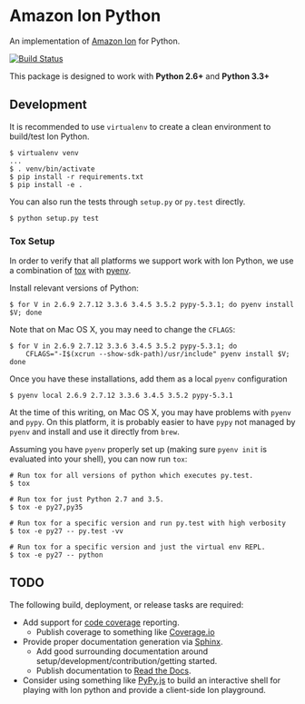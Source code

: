 # Amazon Ion Python
An implementation of [Amazon Ion](https://amzn.github.io/ion-docs/)
for Python.

[![Build Status](https://travis-ci.org/amzn/ion-python.svg?branch=master)](https://travis-ci.org/amzn/ion-python)

This package is designed to work with **Python 2.6+** and **Python 3.3+**

## Development
It is recommended to use `virtualenv` to create a clean environment to build/test Ion Python.

```
$ virtualenv venv
...
$ . venv/bin/activate
$ pip install -r requirements.txt
$ pip install -e .
```

You can also run the tests through `setup.py` or `py.test` directly.

```
$ python setup.py test
```

### Tox Setup
In order to verify that all platforms we support work with Ion Python, we use a combination
of [tox](http://tox.readthedocs.io/en/latest/) with [pyenv](https://github.com/yyuu/pyenv).

Install relevant versions of Python:

```
$ for V in 2.6.9 2.7.12 3.3.6 3.4.5 3.5.2 pypy-5.3.1; do pyenv install $V; done
```

Note that on Mac OS X, you may need to change the `CFLAGS`:

```
$ for V in 2.6.9 2.7.12 3.3.6 3.4.5 3.5.2 pypy-5.3.1; do
    CFLAGS="-I$(xcrun --show-sdk-path)/usr/include" pyenv install $V; done
```

Once you have these installations, add them as a local `pyenv` configuration

```
$ pyenv local 2.6.9 2.7.12 3.3.6 3.4.5 3.5.2 pypy-5.3.1
```

At the time of this writing, on Mac OS X, you may have problems with `pyenv` and `pypy`.
On this platform, it is probably easier to have `pypy` not managed by `pyenv` and install
and use it directly from `brew`.

Assuming you have `pyenv` properly set up (making sure `pyenv init` is evaluated into your shell),
you can now run `tox`:

```
# Run tox for all versions of python which executes py.test.
$ tox

# Run tox for just Python 2.7 and 3.5.
$ tox -e py27,py35

# Run tox for a specific version and run py.test with high verbosity
$ tox -e py27 -- py.test -vv

# Run tox for a specific version and just the virtual env REPL.
$ tox -e py27 -- python
```

## TODO
The following build, deployment, or release tasks are required:

* Add support for [code coverage](http://coverage.readthedocs.io/en/latest/) reporting.
    * Publish coverage to something like [Coverage.io](https://coveralls.io/)
* Provide proper documentation generation via [Sphinx](http://www.sphinx-doc.org/en/stable/).
    * Add good surrounding documentation around setup/development/contribution/getting started.
    * Publish documentation to [Read the Docs](http://docs.readthedocs.io/en/latest/index.html).
* Consider using something like [PyPy.js](https://github.com/pypyjs/pypyjs) to build an interactive shell for playing
  with Ion python and provide a client-side Ion playground.
